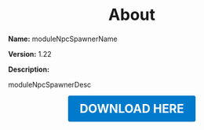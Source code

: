 <h1 style="text-align:center; font-size:2rem; font-weight:bold;">About</h1>

**Name:**
moduleNpcSpawnerName

**Version:**
1.22

**Description:**

moduleNpcSpawnerDesc




<p align="center"><a href="https://github.com/LiliaFramework/Modules/raw/refs/heads/gh-pages/npcspawner.zip" style="display:inline-block;padding:12px 24px;font-size:1.5rem;font-weight:bold;text-decoration:none;color:#fff;background-color:var(--md-primary-fg-color,#007acc);border-radius:4px;">DOWNLOAD HERE</a></p>